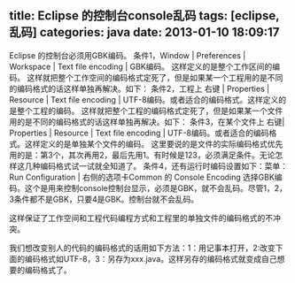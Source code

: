 title: Eclipse 的控制台console乱码
tags: [eclipse,乱码]
categories: java
date: 2013-01-10 18:09:17
---

Eclipse 的控制台必须用GBK编码。
条件1，Window | Preferences | Workspace | Text file encoding | GBK编码。
这样定义的是整个工作区间的编码。
这样就把整个工作空间的编码格式定死了，但是如果某一个工程用的是不同的编码格式的话这样单独再解决。如下：
条件2，工程上 右键 | Properties | Resource | Text file encoding | UTF-8编码。或者适合的编码格式。这样定义的是整个工程的编码。
这样就把整个工程的编码格式定死了，但是如果某一个文件用的是不同的编码格式的话这样单独再解决。如下：
条件3，在某个文件上 右键| Properties | Resource | Text file encoding | UTF-8编码。或者适合的编码格式。这样定义的是单独某个文件的编码。
这里要说的是文件的实际编码格式优先用的是：第3个，其次再用2，最后先用1。有时候是123，必须满足条件。无论怎样这几种编码格式试一试就全知道了。
条件4，还有运行时编码设置如下：菜单：Run Configuration | 右侧的选项卡Common 的 Console Encoding 选择GBK编码。这个是用来控制console控制台显示，必须是GBK，就不会乱码。尽管1，2，3条件都不是GBK，只要4是GBK。控制台就不会乱码。

这样保证了工作空间和工程代码编程方式和工程里的单独文件的编码格式的不冲突。

我们想改变别人的代码的编码格式的话用如下方法：1：用记事本打开，2:改变下面的编码格式如UTF-8，3：另存为xxx.java。这样另存的编码格式就变成自己想要的编码格式了。
